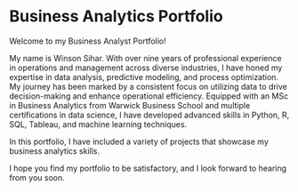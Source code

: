 # Business Analytics Portfolio
Welcome to my Business Analyst Portfolio!

My name is Winson Sihar. With over nine years of professional experience in operations and management across diverse industries, I have honed my expertise in data analysis, predictive modeling, and process optimization. My journey has been marked by a consistent focus on utilizing data to drive decision-making and enhance operational efficiency. Equipped with an MSc in Business Analytics from Warwick Business School and multiple certifications in data science, I have developed advanced skills in Python, R, SQL, Tableau, and machine learning techniques.

In this portfolio, I have included a variety of projects that showcase my business analytics skills.

I hope you find my portfolio to be satisfactory, and I look forward to hearing from you soon.
